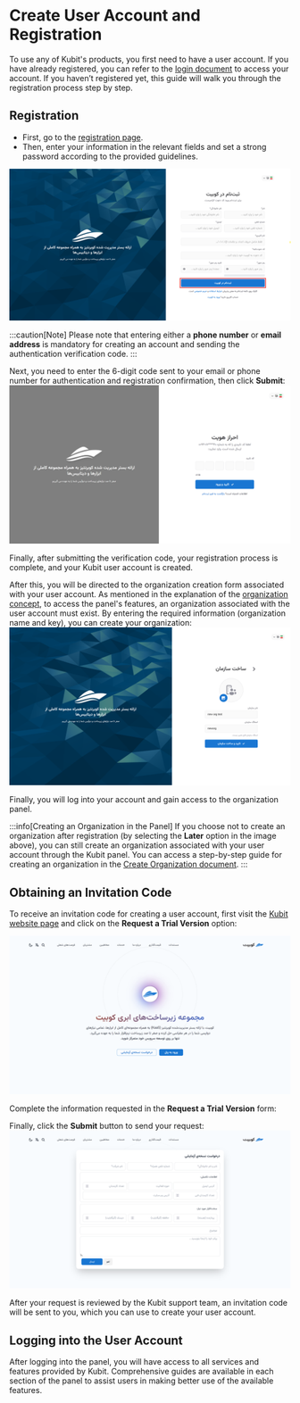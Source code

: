 # Create User Account and Registration

To use any of Kubit's products, you first need to have a user account. If you have already registered, you can refer to the [login document](../login) to access your account. If you haven’t registered yet, this guide will walk you through the registration process step by step.

## Registration

- First, go to the [registration page](https://panel.kubit.ir/fa/register).
- Then, enter your information in the relevant fields and set a strong password according to the provided guidelines.

![Register: register form](img/register-form.png)

:::caution[Note]
Please note that entering either a **phone number** or **email address** is mandatory for creating an account and sending the authentication verification code.
:::

Next, you need to enter the 6-digit code sent to your email or phone number for authentication and registration confirmation, then click **Submit**:
![Register: enter confirm code](img/enter-confirm-code-register.png)

Finally, after submitting the verification code, your registration process is complete, and your Kubit user account is created.

After this, you will be directed to the organization creation form associated with your user account. As mentioned in the explanation of the [organization concept](../..#organization), to access the panel's features, an organization associated with the user account must exist.
By entering the required information (organization name and key), you can create your organization:
![Organization: create org after register](img/create-org-after-register.png)

Finally, you will log into your account and gain access to the organization panel.

:::info[Creating an Organization in the Panel]
If you choose not to create an organization after registration (by selecting the **Later** option in the image above), you can still create an organization associated with your user account through the Kubit panel. You can access a step-by-step guide for creating an organization in the [Create Organization document](../panel#create-organization).
:::

## Obtaining an Invitation Code

To receive an invitation code for creating a user account, first visit the [Kubit website page](https://kubit.ir/fa/) and click on the **Request a Trial Version** option:

![Register: demo btn](img/demo-btn.png)

Complete the information requested in the **Request a Trial Version** form:

Finally, click the **Submit** button to send your request:
![Register: submit demo form](img/demo-form-submit.png)

After your request is reviewed by the Kubit support team, an invitation code will be sent to you, which you can use to create your user account.

## Logging into the User Account

After logging into the panel, you will have access to all services and features provided by Kubit. Comprehensive guides are available in each section of the panel to assist users in making better use of the available features.
